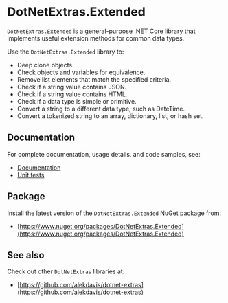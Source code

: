 # DotNetExtras.Extended

`DotNetExtras.Extended` is a general-purpose .NET Core library that implements useful extension methods for common data types.

Use the `DotNetExtras.Extended` library to:

- Deep clone objects.
- Check objects and variables for equivalence.
- Remove list elements that match the specified criteria.
- Check if a string value contains JSON.
- Check if a string value contains HTML.
- Check if a data type is simple or primitive.
- Convert a string to a different data type, such as <c>DateTime</c>.
- Convert a tokenized string to an array, dictionary, list, or hash set.

## Documentation

For complete documentation, usage details, and code samples, see:

- [Documentation](https://alekdavis.github.io/dotnet-extras-extended)
- [Unit tests](https://github.com/alekdavis/dotnet-extras-extended/tree/main/ExtendedTests)

## Package

Install the latest version of the `DotNetExtras.Extended` NuGet package from:

- [https://www.nuget.org/packages/DotNetExtras.Extended](https://www.nuget.org/packages/DotNetExtras.Extended)

## See also

Check out other `DotNetExtras` libraries at:

- [https://github.com/alekdavis/dotnet-extras](https://github.com/alekdavis/dotnet-extras)
